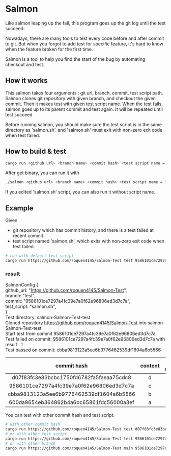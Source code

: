 # Salmon

Like salmon leaping up the fall, this program goes up the git log until the test succeed.  

Nowadays, there are many tools to test every code before and after commit to git. But when you forgot to add test for specific feature, it's hard to know when the feature broken for the first time. 

Salmon is a tool to help you find the start of the bug by automating checkout and test.

## How it works

This salmon takes four arguments : git url, branch, commit, test script path. Salmon clones git repository with given branch, and checkout the given commit. Then it makes test with given test script name. When the test fails, salmon goes up to its parent commit and test again. It will be repeated until test succeed

Before running salmon, you should make sure the test script is in the same directory as 'salmon.sh'. and 'salmon.sh' must exit with non-zero exit code when test failed.

## How to build & test
``` bash
cargo run <github url> <branch name> <commit hash> <test script name = "salmon.sh">
```
After get binary, you can run it with 
``` bash
./salmon <github url> <branch name> <commit hash> <test script name = "salmon.sh">
```
If you edited 'salmon.sh' script, you can also run it without script name.


## Example
Given 
- git repository which has commit history, and there is a test failed at recent commit.
- test script named 'salmon.sh', which exits with non-zero exit code when test failed.

``` bash
# run with default test script
cargo run https://github.com/roquen4145/Salmon-Test test 9586101ce7297a4fc39e7a0f62e96806ed3d7c7a
```
### result
SalmonConfig {  
    github_url: "https://github.com/roquen4145/Salmon-Test",  
    branch: "test",  
    commit: "9586101ce7297a4fc39e7a0f62e96806ed3d7c7a",  
    test_script: "salmon.sh",  
}  
Test directory: salmon-Salmon-Test-test  
Cloned repository https://github.com/roquen4145/Salmon-Test into salmon-Salmon-Test-test  
Start test from commit 9586101ce7297a4fc39e7a0f62e96806ed3d7c7a  
Test failed on commit: 9586101ce7297a4fc39e7a0f62e96806ed3d7c7a with result : 1  
Test passed on commit: cbba9813123a5ee6b9776462539df1604a6b5566  

commit hash | content | test result | note
:----------:|:-------:| :--------:|:---:
d07f83fc3e83bcbc1750fd6782fa5faeaa75cdc8 | d | 1 | HEAD
9586101ce7297a4fc39e7a0f62e96806ed3d7c7a | c | 1 | START
cbba9813123a5ee6b9776462539df1604a6b5566 | b | 0 | END
600da9654eb364862b4a6bc65861fdc56000a3ef | a | 1 |

You can test with other commit hash and test script.
``` bash
# with other commit hash
cargo run https://github.com/roquen4145/Salmon-Test test d07f83fc3e83bcbc1750fd6782fa5faeaa75cdc8
# or with other test script
cargo run https://github.com/roquen4145/Salmon-Test test 9586101ce7297a4fc39e7a0f62e96806ed3d7c7a anohter_salmon.sh
# or with other branch
cargo run https://github.com/roquen4145/Salmon-Test main 9586101ce7297a4fc39e7a0f62e96806ed3d7c7a
```
